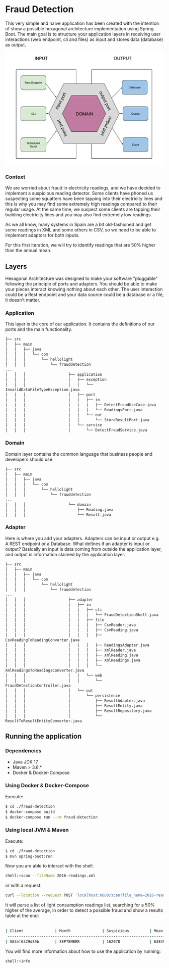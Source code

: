 # Fraud Detection

This very simple and naive application has been created with the intention of show a possible
hexagonal architecture implementation using Spring Boot.
The main goal is to structure your application layers in receiving user interactions 
(web endpoint, cli and files) as input and stores data (database) as output.

![hexagonal architecture](hexagonal-architecture.png)

### Context

We are worried about fraud in electricity readings, and we have decided to implement a suspicious reading detector.
Some clients have phoned us suspecting some squatters have been tapping into their electricity lines and this is why you 
may find some extremely high readings compared to their regular usage. At the same time, we suspect some clients are 
tapping their building electricity lines and you may also find extremely low readings.

As we all know, many systems in Spain are a bit old-fashioned and get some readings in XML and some others in CSV, 
so we need to be able to implement adaptors for both inputs.

For this first iteration, we will try to identify readings that are 50% higher than the annual mean.

## Layers

Hexagonal Architecture was designed to make your software "pluggable" following the principle of ports and adapters. 
You should be able to make your pieces interact knowing nothing about each other. 
The user interaction could be a Rest endpoint and your data source could be a database or a file, it doesn't matter.

### Application

This layer is the core of our application. It contains the definitions of our ports and the main functionality.

```
├── src
│   ├── main
│   │   ├── java
│   │   │   └── com
│   │   │       └── hellolight
│   │   │           └── frauddetection
...
│   │   │                   ├── application
│   │   │                   │   ├── exception
│   │   │                   │   │   └── InvalidDataFileTypeException.java
│   │   │                   │   ├── port
│   │   │                   │   │   ├── in
│   │   │                   │   │   │   ├── DetectFraudUseCase.java
│   │   │                   │   │   │   └── ReadingsPort.java
│   │   │                   │   │   └── out
│   │   │                   │   │       └── StoreResultPort.java
│   │   │                   │   └── service
│   │   │                   │       └── DetectFraudService.java
```

### Domain

Domain layer contains the common language that business people and developers should use.

```
├── src
│   ├── main
│   │   ├── java
│   │   │   └── com
│   │   │       └── hellolight
│   │   │           └── frauddetection
...
│   │   │                   └── domain
│   │   │                       ├── Reading.java
│   │   │                       └── Result.java
```

### Adapter

Here is where you add your adapters. Adapters can be input or output e.g. A REST endpoint or a Database.
What defines if an adapter is input or output? Basically an input is data coming from outside the application layer,
and output is information claimed by the application layer.

```
├── src
│   ├── main
│   │   ├── java
│   │   │   └── com
│   │   │       └── hellolight
│   │   │           └── frauddetection
...
│   │   │                   ├── adapter
│   │   │                   │   ├── in
│   │   │                   │   │   ├── cli
│   │   │                   │   │   │   └── FraudDetectionShell.java
│   │   │                   │   │   ├── file
│   │   │                   │   │   │   ├── CsvReader.java
│   │   │                   │   │   │   ├── CsvReading.java
│   │   │                   │   │   │   ├── CsvReadingToReadingConverter.java
│   │   │                   │   │   │   ├── ReadingsAdapter.java
│   │   │                   │   │   │   ├── XmlReader.java
│   │   │                   │   │   │   ├── XmlReading.java
│   │   │                   │   │   │   ├── XmlReadings.java
│   │   │                   │   │   │   └── XmlReadingsToReadingsConverter.java
│   │   │                   │   │   └── web
│   │   │                   │   │       └── FraudDetectionController.java
│   │   │                   │   └── out
│   │   │                   │       └── persistence
│   │   │                   │           ├── ResultAdapter.java
│   │   │                   │           ├── ResultEntity.java
│   │   │                   │           ├── ResultRepository.java
│   │   │                   │           └── ResultToResultEntityConverter.java
```

## Running the application

### Dependencies

- Java JDK 17
- Maven > 3.6.*
- Docker & Docker-Compose

### Using Docker & Docker-Compose

Execute:

```bash
$ cd ./fraud-detection
$ docker-compose build
$ docker-compose run --rm fraud-detection
```

### Using local JVM & Maven

Execute:

```bash
$ cd ./fraud-detection
$ mvn spring-boot:run
```

Now you are able to interact with the shell:

```bash
shell:>scan --fileName 2016-readings.xml
```

or with a request:

```bash
curl --location --request POST 'localhost:8080/scan?file_name=2016-readings.xml'
```

It will parse a list of light consumption readings list, searching for a 50% higher of the average, in order to
detect a possible fraud and show a results table at the end:

```bash

| Client              | Month              | Suspicious         | Mean   |
 ---------------------------------------------------------------------------
| 583ef6329d89b       | SEPTEMBER          | 162078             | 63849,75 |
```

You will find more information about how to use the application by running:

```bash
shell:>info
```
